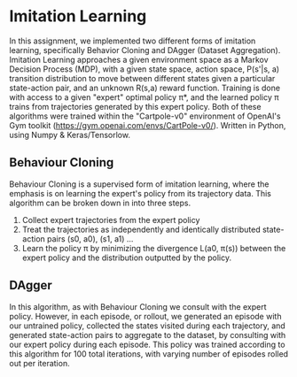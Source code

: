 # Imitation Learning
In this assignment, we implemented two different forms of imitation learning, specifically Behavior Cloning and DAgger (Dataset Aggregation). Imitation Learning approaches a given environment space as a Markov Decision Process (MDP), with a given state space, action space, P(s'|s, a) transition distribution to move between different states given a particular state-action pair, and an unknown R(s,a) reward function. Training is done with access to a given "expert" optimal policy π*, and the learned policy π trains from trajectories generated by this expert policy. Both of these algorithms were trained within the "Cartpole-v0" environment of OpenAI's Gym toolkit (https://gym.openai.com/envs/CartPole-v0/). Written in Python, using Numpy & Keras/Tensorlow. 


## Behaviour Cloning

Behaviour Cloning is a supervised form of imitation learning, where the emphasis is on learning the expert's policy from its trajectory data. This algorithm can be broken down in into three steps.

1. Collect expert trajectories from the expert policy
2. Treat the trajectories as independently and identically distributed state-action pairs (s0, a0), (s1, a1) ...
3. Learn the policy π by minimizing the divergence L(a0, π(s)) between the expert policy and the distribution outputted by the policy. 

## DAgger
In this algorithm, as with Behaviour Cloning we consult with the expert policy. However, in each episode, or rollout, we generated an episode with our untrained policy, collected the states visited during each trajectory, and generated state-action pairs to aggregate to the dataset, by consulting with our expert policy during each episode. This policy was trained according to this algorithm for 100 total iterations, with varying number of episodes rolled out per iteration.

